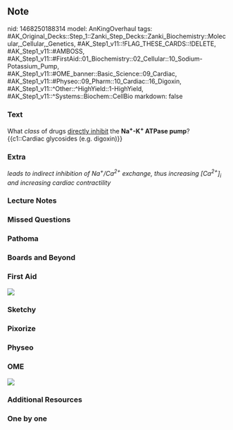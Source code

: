 ## Note
nid: 1468250188314
model: AnKingOverhaul
tags: #AK_Original_Decks::Step_1::Zanki_Step_Decks::Zanki_Biochemistry::Molecular,_Cellular,_Genetics, #AK_Step1_v11::!FLAG_THESE_CARDS::!DELETE, #AK_Step1_v11::#AMBOSS, #AK_Step1_v11::#FirstAid::01_Biochemistry::02_Cellular::10_Sodium-Potassium_Pump, #AK_Step1_v11::#OME_banner::Basic_Science::09_Cardiac, #AK_Step1_v11::#Physeo::09_Pharm::10_Cardiac::16_Digoxin, #AK_Step1_v11::^Other::^HighYield::1-HighYield, #AK_Step1_v11::^Systems::Biochem::CellBio
markdown: false

### Text
<div>
  What <i>class</i> of drugs <u>directly inhibit</u> the
  <b>Na<sup>+</sup>-K<sup>+</sup> ATPase pump</b>?
</div>
<div>
  {{c1::Cardiac glycosides (e.g. digoxin)}}
</div>

### Extra
<i>leads to indirect inhibition of Na<sup>+</sup>/Ca<sup>2+</sup>
exchange, thus increasing [Ca<sup>2+</sup>]<sub>i</sub> and
increasing cardiac contractility</i>

### Lecture Notes


### Missed Questions


### Pathoma


### Boards and Beyond


### First Aid
<img src="tmpGbULKY.png">

### Sketchy


### Pixorize


### Physeo


### OME
<div class="ome-widget">
  <a href="https://onlinemeded.org/spa/cardiac?ref=anki"><img src=
  "_OME_AnkiFlashcards_Topic_4.png"></a>
</div>

### Additional Resources


### One by one


